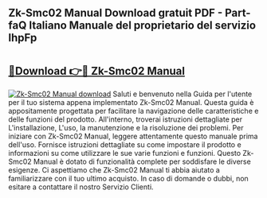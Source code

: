 ## Zk-Smc02 Manual Download gratuit PDF - Part-faQ Italiano Manuale del proprietario del servizio lhpFp

# <h2><a href="http://dfgi2fw.blite.top/?on=Zk-Smc02+Manual">🔗Download 👉🔴 Zk-Smc02 Manual</a></h2>

[![Zk-Smc02 Manual download](https://i.imgur.com/lujVjoI.png)](http://dfgi2fw.blite.top/?on=Zk-Smc02+Manual)
Saluti e benvenuto nella Guida per l'utente per il tuo sistema appena implementato Zk-Smc02 Manual. Questa guida è appositamente progettata per facilitare la navigazione delle caratteristiche e delle funzioni del prodotto. All'interno, troverai istruzioni dettagliate per L'installazione, L'uso, la manutenzione e la risoluzione dei problemi. Per iniziare con Zk-Smc02 Manual, leggere attentamente questo manuale prima dell'uso. Fornisce istruzioni dettagliate su come impostare il prodotto e informazioni su come utilizzare le sue varie funzioni e funzioni. Questo Zk-Smc02 Manual è dotato di funzionalità complete per soddisfare le diverse esigenze. Ci aspettiamo che Zk-Smc02 Manual ti abbia aiutato a familiarizzare con il tuo ultimo acquisto. In caso di domande o dubbi, non esitare a contattare il nostro Servizio Clienti.

